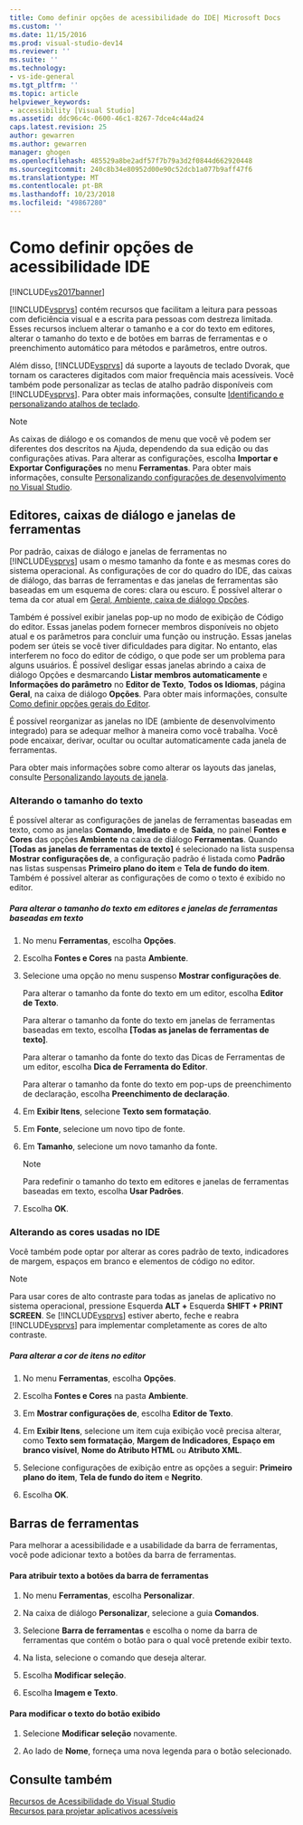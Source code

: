 ```yaml
---
title: Como definir opções de acessibilidade do IDE| Microsoft Docs
ms.custom: ''
ms.date: 11/15/2016
ms.prod: visual-studio-dev14
ms.reviewer: ''
ms.suite: ''
ms.technology:
- vs-ide-general
ms.tgt_pltfrm: ''
ms.topic: article
helpviewer_keywords:
- accessibility [Visual Studio]
ms.assetid: ddc96c4c-0600-46c1-8267-7dce4c44ad24
caps.latest.revision: 25
author: gewarren
ms.author: gewarren
manager: ghogen
ms.openlocfilehash: 485529a8be2adf57f7b79a3d2f0844d662920448
ms.sourcegitcommit: 240c8b34e80952d00e90c52dcb1a077b9aff47f6
ms.translationtype: MT
ms.contentlocale: pt-BR
ms.lasthandoff: 10/23/2018
ms.locfileid: "49867280"
---
```

# <a name="how-to-set-ide-accessibility-options"></a>Como definir opções de acessibilidade IDE
[!INCLUDE[vs2017banner](../../includes/vs2017banner.md)]

  
[!INCLUDE[vsprvs](../../includes/vsprvs-md.md)] contém recursos que facilitam a leitura para pessoas com deficiência visual e a escrita para pessoas com destreza limitada. Esses recursos incluem alterar o tamanho e a cor do texto em editores, alterar o tamanho do texto e de botões em barras de ferramentas e o preenchimento automático para métodos e parâmetros, entre outros.  
  
 Além disso, [!INCLUDE[vsprvs](../../includes/vsprvs-md.md)] dá suporte a layouts de teclado Dvorak, que tornam os caracteres digitados com maior frequência mais acessíveis. Você também pode personalizar as teclas de atalho padrão disponíveis com [!INCLUDE[vsprvs](../../includes/vsprvs-md.md)]. Para obter mais informações, consulte [Identificando e personalizando atalhos de teclado](../../ide/identifying-and-customizing-keyboard-shortcuts-in-visual-studio.md).  
  
> [!NOTE]
>  As caixas de diálogo e os comandos de menu que você vê podem ser diferentes dos descritos na Ajuda, dependendo da sua edição ou das configurações ativas. Para alterar as configurações, escolha **Importar e Exportar Configurações** no menu **Ferramentas**. Para obter mais informações, consulte [Personalizando configurações de desenvolvimento no Visual Studio](http://msdn.microsoft.com/en-us/22c4debb-4e31-47a8-8f19-16f328d7dcd3).  
  
## <a name="editors-dialogs-and-tool-windows"></a>Editores, caixas de diálogo e janelas de ferramentas  
 Por padrão, caixas de diálogo e janelas de ferramentas no [!INCLUDE[vsprvs](../../includes/vsprvs-md.md)] usam o mesmo tamanho da fonte e as mesmas cores do sistema operacional. As configurações de cor do quadro do IDE, das caixas de diálogo, das barras de ferramentas e das janelas de ferramentas são baseadas em um esquema de cores: clara ou escuro. É possível alterar o tema da cor atual em [Geral, Ambiente, caixa de diálogo Opções](../../ide/reference/general-environment-options-dialog-box.md).  
  
 Também é possível exibir janelas pop-up no modo de exibição de Código do editor. Essas janelas podem fornecer membros disponíveis no objeto atual e os parâmetros para concluir uma função ou instrução. Essas janelas podem ser úteis se você tiver dificuldades para digitar. No entanto, elas interferem no foco do editor de código, o que pode ser um problema para alguns usuários. É possível desligar essas janelas abrindo a caixa de diálogo Opções e desmarcando **Listar membros automaticamente** e **Informações do parâmetro** no **Editor de Texto**, **Todos os Idiomas**, página **Geral**, na caixa de diálogo **Opções**. Para obter mais informações, consulte [Como definir opções gerais do Editor](http://msdn.microsoft.com/en-us/704e4a7b-2162-4bed-8a47-f4f6ffec98c2).  
  
 É possível reorganizar as janelas no IDE (ambiente de desenvolvimento integrado) para se adequar melhor à maneira como você trabalha. Você pode encaixar, derivar, ocultar ou ocultar automaticamente cada janela de ferramentas.  
  
 Para obter mais informações sobre como alterar os layouts das janelas, consulte [Personalizando layouts de janela](../../ide/customizing-window-layouts-in-visual-studio.md).  
  
### <a name="changing-the-size-of-text"></a>Alterando o tamanho do texto  
 É possível alterar as configurações de janelas de ferramentas baseadas em texto, como as janelas **Comando**, **Imediato** e de **Saída**, no painel **Fontes e Cores** das opções **Ambiente** na caixa de diálogo **Ferramentas**. Quando **[Todas as janelas de ferramentas de texto]** é selecionado na lista suspensa **Mostrar configurações de**, a configuração padrão é listada como **Padrão** nas listas suspensas **Primeiro plano do item** e **Tela de fundo do item**. Também é possível alterar as configurações de como o texto é exibido no editor.  
  
##### <a name="to-change-the-size-of-text-in-text-based-tool-windows-and-editors"></a>Para alterar o tamanho do texto em editores e janelas de ferramentas baseadas em texto  
  
1.  No menu **Ferramentas**, escolha **Opções**.  
  
2.  Escolha **Fontes e Cores** na pasta **Ambiente**.  
  
3.  Selecione uma opção no menu suspenso **Mostrar configurações de**.  
  
     Para alterar o tamanho da fonte do texto em um editor, escolha **Editor de Texto**.  
  
     Para alterar o tamanho da fonte do texto em janelas de ferramentas baseadas em texto, escolha **[Todas as janelas de ferramentas de texto]**.  
  
     Para alterar o tamanho da fonte do texto das Dicas de Ferramentas de um editor, escolha **Dica de Ferramenta do Editor**.  
  
     Para alterar o tamanho da fonte do texto em pop-ups de preenchimento de declaração, escolha **Preenchimento de declaração**.  
  
4.  Em **Exibir Itens**, selecione **Texto sem formatação**.  
  
5.  Em **Fonte**, selecione um novo tipo de fonte.  
  
6.  Em **Tamanho**, selecione um novo tamanho da fonte.  
  
    > [!NOTE]
    >  Para redefinir o tamanho do texto em editores e janelas de ferramentas baseadas em texto, escolha **Usar Padrões**.  
  
7.  Escolha **OK**.  
  
### <a name="changing-the-colors-used-in-the-ide"></a>Alterando as cores usadas no IDE  
 Você também pode optar por alterar as cores padrão de texto, indicadores de margem, espaços em branco e elementos de código no editor.  
  
> [!NOTE]
>  Para usar cores de alto contraste para todas as janelas de aplicativo no sistema operacional, pressione Esquerda <strong>ALT +</strong> Esquerda **SHIFT + PRINT SCREEN**. Se [!INCLUDE[vsprvs](../../includes/vsprvs-md.md)] estiver aberto, feche e reabra [!INCLUDE[vsprvs](../../includes/vsprvs-md.md)] para implementar completamente as cores de alto contraste.  
  
##### <a name="to-change-the-color-of-items-in-the-editor"></a>Para alterar a cor de itens no editor  
  
1.  No menu **Ferramentas**, escolha **Opções**.  
  
2.  Escolha **Fontes e Cores** na pasta **Ambiente**.  
  
3.  Em **Mostrar configurações de**, escolha **Editor de Texto**.  
  
4.  Em **Exibir Itens**, selecione um item cuja exibição você precisa alterar, como **Texto sem formatação**, **Margem de Indicadores**, **Espaço em branco visível**, **Nome do Atributo HTML** ou **Atributo XML**.  
  
5.  Selecione configurações de exibição entre as opções a seguir: **Primeiro plano do item**, **Tela de fundo do item** e **Negrito**.  
  
6.  Escolha **OK**.  
  
## <a name="toolbars"></a>Barras de ferramentas  
 Para melhorar a acessibilidade e a usabilidade da barra de ferramentas, você pode adicionar texto a botões da barra de ferramentas.  
  
#### <a name="to-assign-text-to-toolbar-buttons"></a>Para atribuir texto a botões da barra de ferramentas  
  
1.  No menu **Ferramentas**, escolha **Personalizar**.  
  
2.  Na caixa de diálogo **Personalizar**, selecione a guia **Comandos**.  
  
3.  Selecione **Barra de ferramentas** e escolha o nome da barra de ferramentas que contém o botão para o qual você pretende exibir texto.  
  
4.  Na lista, selecione o comando que deseja alterar.  
  
5.  Escolha **Modificar seleção**.  
  
6.  Escolha **Imagem e Texto**.  
  
#### <a name="to-modify-the-buttons-displayed-text"></a>Para modificar o texto do botão exibido  
  
1.  Selecione **Modificar seleção** novamente.  
  
2.  Ao lado de **Nome**, forneça uma nova legenda para o botão selecionado.  
  
## <a name="see-also"></a>Consulte também  
 [Recursos de Acessibilidade do Visual Studio](../../ide/reference/accessibility-features-of-visual-studio.md)   
 [Recursos para projetar aplicativos acessíveis](../../ide/reference/resources-for-designing-accessible-applications.md)



